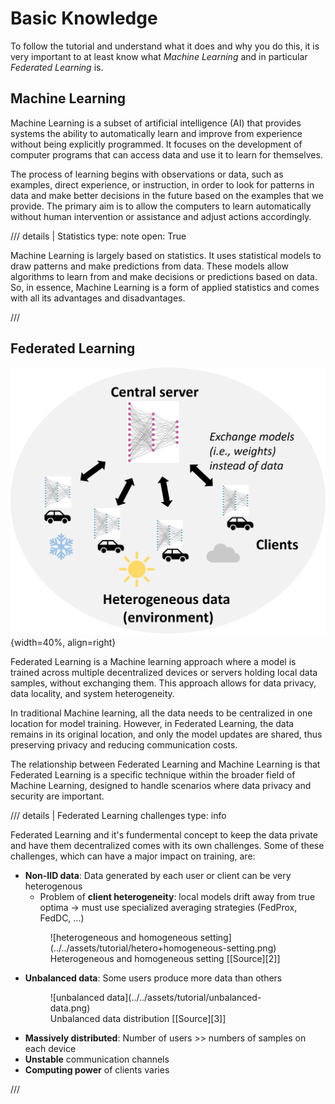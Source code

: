 # Basic Knowledge

To follow the tutorial and understand what it does and why you do this, it is very important to at least know what
_Machine Learning_ and in particular _Federated Learning_ is.

## Machine Learning

Machine Learning is a subset of artificial intelligence (AI) that provides systems the ability to automatically learn
and improve from experience without being explicitly programmed.
It focuses on the development of computer programs that can access data and use it to learn for themselves.

The process of learning begins with observations or data, such as examples, direct experience, or instruction, in order
to look for patterns in data and make better decisions in the future based on the examples that we provide.
The primary aim is to allow the computers to learn automatically without human intervention or assistance and adjust
actions accordingly.

/// details | Statistics
    type: note
    open: True

Machine Learning is largely based on statistics.
It uses statistical models to draw patterns and make predictions from data.
These models allow algorithms to learn from and make decisions or predictions based on data.
So, in essence, Machine Learning is a form of applied statistics and comes with all its advantages and disadvantages.

///

## Federated Learning

![Federated Learning](../../assets/tutorial/federated-learning.png){width=40%, align=right}

Federated Learning is a Machine learning approach where a model is trained across multiple decentralized devices or
servers holding local data samples, without exchanging them.
This approach allows for data privacy, data locality, and system heterogeneity.

In traditional Machine learning, all the data needs to be centralized in one location for model training.
However, in Federated Learning, the data remains in its original location, and only the model updates are shared, thus
preserving privacy and reducing communication costs.

The relationship between Federated Learning and Machine Learning is that Federated Learning is a specific technique
within the broader field of Machine Learning, designed to handle scenarios where data privacy and security are
important.

/// details | Federated Learning challenges
    type: info

Federated Learning and it's fundermental concept to keep the data private and have them decentralized comes with its
own challenges.
Some of these challenges, which can have a major impact on training, are:

- **Non-IID data**: Data generated by each user or client can be very heterogenous
    - Problem of **client heterogeneity**: local models drift away from true optima $\rightarrow$ must use specialized
        averaging strategies (FedProx, FedDC, ...)
    <figure markdown>
        ![heterogeneous and homogeneous setting](../../assets/tutorial/hetero+homogeneous-setting.png)
        <figcaption>
            Heterogeneous and homogeneous setting [[Source][2]]
        </figcaption>
    </figure>
- **Unbalanced data**: Some users produce more data than others
    <figure markdown>
        ![unbalanced data](../../assets/tutorial/unbalanced-data.png)
        <figcaption>
            Unbalanced data distribution [[Source][3]]
        </figcaption>
    </figure>
- **Massively distributed**: Number of users >> numbers of samples on each device
- **Unstable** communication channels
- **Computing power** of clients varies

///

<!-- markdownlint-disable-next-line MD053 -->
[2]: https://proceedings.neurips.cc/paper/2020/hash/564127c03caab942e503ee6f810f54fd-Abstract.html
<!-- markdownlint-disable-next-line MD053 -->
[3]: https://github.com/SMILELab-FL/FedLab/tree/c0fea8500bc46c526d03e9f53cb1c6518bebb5ab/tutorials/Datasets-DataPartitioner-tutorials/imgs/cifar10_hetero_dir_0.3_100clients.png
